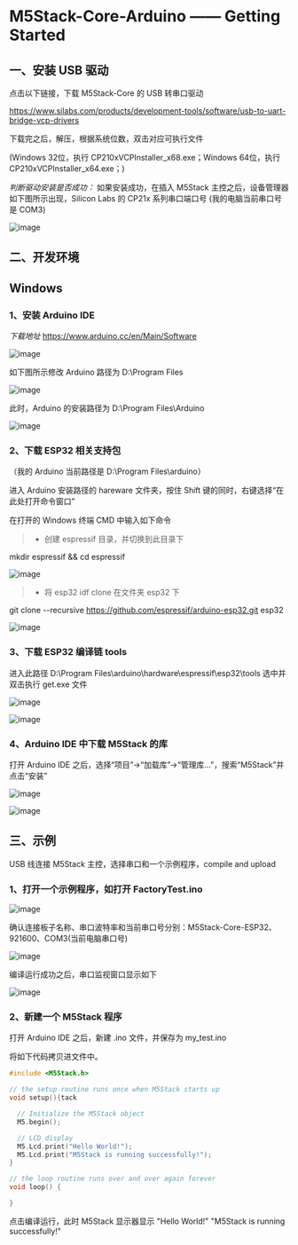 ﻿# M5Stack-Core-Arduino —— Getting Started


## 一、安装 USB 驱动

点击以下链接，下载 M5Stack-Core 的 USB 转串口驱动

https://www.silabs.com/products/development-tools/software/usb-to-uart-bridge-vcp-drivers

下载完之后，解压，根据系统位数，双击对应可执行文件

(Windows 32位，执行 CP210xVCPInstaller_x68.exe；Windows 64位，执行 CP210xVCPInstaller_x64.exe；)

*判断驱动安装是否成功：*
如果安装成功，在插入 M5Stack 主控之后，设备管理器如下图所示出现，Silicon Labs 的 CP21x 系列串口端口号
(我的电脑当前串口号是 COM3)

![image](screenshots/my_com.png)


## 二、开发环境
## **Windows**
### 1、安装 Arduino IDE

*下载地址*
https://www.arduino.cc/en/Main/Software 

![image](screenshots/arduino_cc_package.png)


如下图所示修改 Arduino 路径为 D:\Program Files

![image](screenshots/select_arduino_install_path.png)


此时，Arduino 的安装路径为 D:\Program Files\Arduino

![image](screenshots/arduino_path.png)


### 2、下载 ESP32 相关支持包

（我的 Arduino 当前路径是 D:\Program Files\arduino）

进入 Arduino 安装路径的 hareware 文件夹，按住 Shift 键的同时，右键选择“在此处打开命令窗口”


在打开的 Windows 终端 CMD 中输入如下命令

> * 创建 espressif 目录，并切换到此目录下

mkdir espressif && cd espressif

![image](screenshots/mkdir_espressif.png)


> * 将 esp32 idf clone 在文件夹 esp32 下

git clone --recursive https://github.com/espressif/arduino-esp32.git esp32

![image](screenshots/download_idf.png)



### 3、下载 ESP32 编译链 tools

进入此路径 D:\Program Files\arduino\hardware\espressif\esp32\tools
选中并双击执行 get.exe 文件

![image](screenshots/select_get_exe_file.png)

![image](screenshots/download_xtensa_tools.png)


### 4、Arduino IDE 中下载 M5Stack 的库

打开 Arduino IDE 之后，选择“项目”->“加载库”->“管理库...”，搜索“M5Stack”并点击“安装”

![image](screenshots/select_arduino_lib.png)

![image](screenshots/download_m5stack_lib.png)


## 三、示例

USB 线连接 M5Stack 主控，选择串口和一个示例程序，compile and upload

### 1、打开一个示例程序，如打开 FactoryTest.ino

![image](screenshots/select_demo.png)



确认连接板子名称、串口波特率和当前串口号分别：M5Stack-Core-ESP32、921600、COM3(当前电脑串口号)

![image](screenshots/select_board_and_com.png)


编译运行成功之后，串口监视窗口显示如下


![image](screenshots/FactoryTest_result.png)

### 2、新建一个 M5Stack 程序

打开 Arduino IDE 之后，新建 .ino 文件，并保存为 my_test.ino

将如下代码拷贝进文件中。

```cpp
#include <M5Stack.h>

// the setup routine runs once when M5Stack starts up
void setup(){tack

  // Initialize the M5Stack object
  M5.begin();

  // LCD display
  M5.Lcd.print("Hello World!");
  M5.Lcd.print("M5Stack is running successfully!");    
}

// the loop routine runs over and over again forever
void loop() {

}
```

点击编译运行，此时 M5Stack 显示器显示 "Hello World!" "M5Stack is running successfully!"


